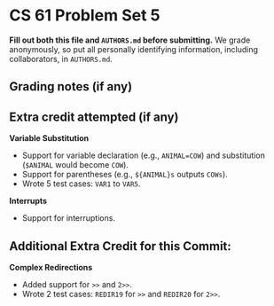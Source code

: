 CS 61 Problem Set 5
===================

**Fill out both this file and `AUTHORS.md` before submitting.** We grade
anonymously, so put all personally identifying information, including
collaborators, in `AUTHORS.md`.

Grading notes (if any)
----------------------



Extra credit attempted (if any)
-------------------------------
**Variable Substitution**
- Support for variable declaration (e.g., `ANIMAL=COW`) and substitution (`$ANIMAL` would become `COW`). 
- Support for parentheses (e.g., `${ANIMAL}s` outputs `COWs`). 
- Wrote 5 test cases: `VAR1` to `VAR5`. 

**Interrupts**
- Support for interruptions. 

Additional Extra Credit for this Commit:
-------------------------------

**Complex Redirections**
- Added support for `>>` and `2>>`. 
- Wrote 2 test cases: `REDIR19` for `>>` and `REDIR20` for `2>>`. 